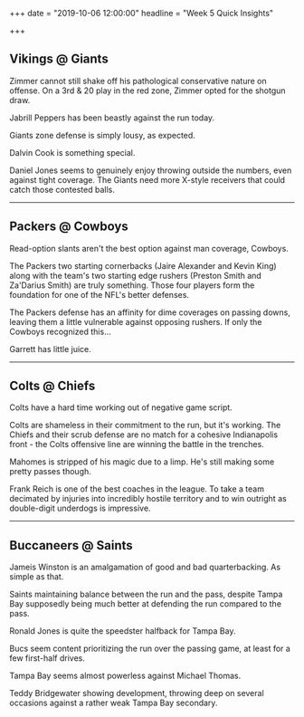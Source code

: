+++
date = "2019-10-06 12:00:00"
headline = "Week 5 Quick Insights"

+++
## Vikings @ Giants

Zimmer cannot still shake off his pathological conservative nature on offense. On a 3rd & 20 play in the red zone, Zimmer opted for the shotgun draw.

Jabrill Peppers has been beastly against the run today.

Giants zone defense is simply lousy, as expected.

Dalvin Cook is something special.

Daniel Jones seems to genuinely enjoy throwing outside the numbers, even against tight coverage. The Giants need more X-style receivers that could catch those contested balls.

***

## Packers @ Cowboys

Read-option slants aren't the best option against man coverage, Cowboys.

The Packers two starting cornerbacks (Jaire Alexander and Kevin King) along with the team's two starting edge rushers (Preston Smith and Za'Darius Smith) are truly something. Those four players form the foundation for one of the NFL's better defenses.

The Packers defense has an affinity for dime coverages on passing downs, leaving them a little vulnerable against opposing rushers. If only the Cowboys recognized this...

Garrett has little juice.

***

## Colts @ Chiefs

Colts have a hard time working out of negative game script.

Colts are shameless in their commitment to the run, but it's working. The Chiefs and their scrub defense are no match for a cohesive Indianapolis front - the Colts offensive line are winning the battle in the trenches.

Mahomes is stripped of his magic due to a limp. He's still making some pretty passes though.

Frank Reich is one of the best coaches in the league. To take a team decimated by injuries into incredibly hostile territory and to win outright as double-digit underdogs is impressive.

***

## Buccaneers @ Saints

Jameis Winston is an amalgamation of good and bad quarterbacking. As simple as that.

Saints maintaining balance between the run and the pass, despite Tampa Bay supposedly being much better at defending the run compared to the pass.

Ronald Jones is quite the speedster halfback for Tampa Bay.

Bucs seem content prioritizing the run over the passing game, at least for a few first-half drives.

Tampa Bay seems almost powerless against Michael Thomas.

Teddy Bridgewater showing development, throwing deep on several occasions against a rather weak Tampa Bay secondary.